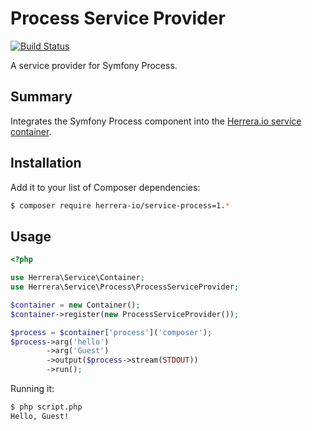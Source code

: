 Process Service Provider
========================

[![Build Status](https://travis-ci.org/herrera-io/php-service-process.png?branch=master)](https://travis-ci.org/herrera-io/php-service-process)

A service provider for Symfony Process.

Summary
-------

Integrates the Symfony Process component into the [Herrera.io service container](https://github.com/herrera-io/php-service-container).

Installation
------------

Add it to your list of Composer dependencies:

```sh
$ composer require herrera-io/service-process=1.*
```

Usage
-----

```php
<?php

use Herrera\Service\Container;
use Herrera\Service\Process\ProcessServiceProvider;

$container = new Container();
$container->register(new ProcessServiceProvider());

$process = $container['process']('composer');
$process->arg('hello')
        ->arg('Guest')
        ->output($process->stream(STDOUT))
        ->run();
```

Running it:

```sh
$ php script.php
Hello, Guest!
```
